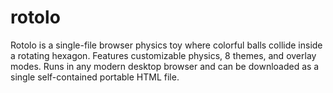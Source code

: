 # rotolo
Rotolo is a single-file browser physics toy where colorful balls collide inside a rotating hexagon. Features customizable physics, 8 themes, and overlay modes. Runs in any modern desktop browser and can be downloaded as a single self-contained portable HTML file.
